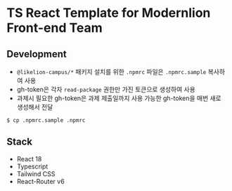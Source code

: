 # TS React Template for Modernlion Front-end Team

## Development

- `@likelion-campus/*` 패키지 설치를 위한 `.npmrc` 파일은 `.npmrc.sample` 복사하여 사용
- gh-token은 각자 `read-package` 권한만 가진 토큰으로 생성하여 사용
- 과제시 필요한 gh-token은 과제 제출일까지 사용 가능한 gh-token을 매번 새로 생성해서 전달

```
$ cp .npmrc.sample .npmrc
```

## Stack

- React 18
- Typescript
- Tailwind CSS
- React-Router v6
